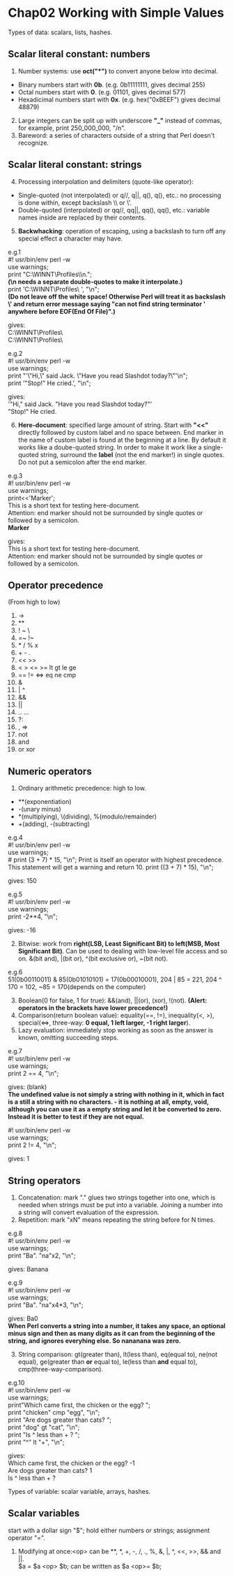 # Chap02 Working with Simple Values
Types of data: scalars, lists, hashes.  
## Scalar literal constant: numbers 
1. Number systems: use **oct("\*")** to convert anyone below into decimal.
- Binary numbers start with **0b**. (e.g. 0b11111111, gives decimal 255)  
- Octal numbers start with **0**. (e.g. 01101, gives decimal 577)  
- Hexadicimal numbers start with **0x**. (e.g. hex("0xBEEF") gives decimal 48879)  
2. Large integers can be split up with underscore **\"_\"** instead of commas, for example, print 250_000_000, "/n".
3. Bareword: a series of characters outside of a string that Perl doesn't recognize.  

## Scalar literal constant: strings
4. Processing interpolation and delimiters (quote-like operator):
- Single-quoted (not interpolated) or q//, q||, q(), q(), etc.: no processing is done within, except backslash \\\ or \\'.  
- Double-quoted (interpolated) or qq//, qq||, qq(), qq(), etc.: variable names inside are replaced by their contents.  
5. **Backwhacking**: operation of escaping, using a backslash to turn off any special effect a character may have.  
  
e.g.1  
#! usr/bin/env perl -w  
use warnings;  
print "C:\\WINNT\\Profiles\\\n.";  
**(\n needs a separate double-quotes to make it interpolate.)**  
print 'C:\WINNT\Profiles\ ', "\n";  
**(Do not leave off the white space! Otherwise Perl will treat it as backslash \\' and return error message saying "can not find string terminator ' anywhere before EOF(End Of File)".)**  
  
gives:  
C:\WINNT\Profiles\  
C:\WINNT\Profiles\  

e.g.2  
#! usr/bin/env perl -w  
use warnings;  
print "\'\\"Hi,\\" said Jack. \\"Have you read Slashdot today?\\"\'\n";  
print '"Stop!" He cried.', "\n";  

gives:  
'"Hi," said Jack. "Have you read Slashdot today?"'  
"Stop!" He cried.  
  
6. **Here-document**: specified large amount of string. Start with **\"<<\"** directly followed by custom label and no space between. End marker in the name of custom label is found at the beginning at a line. By default it works like a doube-quoted string. In order to make it work like a single-quoted string, surround the **label** (not the end marker!) in single quotes. Do not put a semicolon after the end marker.

e.g.3  
#! usr/bin/env perl -w  
use warnings;  
print<<'Marker';  
This is a short text for testing here-document.  
Attention: end marker should not be surrounded by single quotes or followed by a semicolon.  
**Marker**  

gives:  
This is a short text for testing here-document.  
Attention: end marker should not be surrounded by single quotes or followed by a semicolon.  

## Operator precedence
(From high to low)  
1. ->
2. \*\*
3. ! ~ \\
4. =~ !~
5. \* / % x
6. \+ \- \.
7. << >>
8. < > <= >= lt gt le ge
9. == != <=> eq ne cmp
10. &
11. | ^
12. &&
13. ||
14. .. ...
15. ?:
16. , =>
17. not
18. and
19. or xor  

## Numeric operators
1. Ordinary arithmetic precedence: high to low.
- \**\(exponentiation)
- -(unary minus)
- \*(multiplying), \\\(dividing),  %(modulo/remainder)
- +(adding), -(subtracting)  
  
e.g.4  
#! usr/bin/env perl -w  
use warnings;  
\# print (3 + 7) \* 15, "\n"; Print is itself an operator with highest precedence. This statement will get a warning and return 10.
print ((3 + 7) \* 15), "\n";  
  
gives: 150  
  
e.g.5  
#! usr/bin/env perl -w  
use warnings;  
print -2\*\*4, "\n";  
  
gives: -16
  
2. Bitwise: work from **right(LSB, Least Significant Bit) to left(MSB, Most Significant Bit)**. Can be used to dealing with low-level file access and so on. &(bit and), |(bit or), ^(bit exclusive or), ~(bit not).  
  
e.g.6  
51(0b00110011) & 85(0b01010101) = 17(0b00010001), 204 | 85 = 221, 204 ^ 170 = 102, ~85 = 170(depends on the computer)  
  
3. Boolean(0 for false, 1 for true): &&(and), ||(or), (xor), !(not). **(Alert: operators in the brackets have lower precedence!)**  
4. Comparison(return boolean value): equality(\=\=, \!=), inequality(<, >), special(<=>, three-way: **0 equal, 1 left larger, -1 right larger**).  
5. Lazy evaluation: immediately stop working as soon as the answer is known, omitting succeeding steps.
  
e.g.7  
#! usr/bin/env perl -w  
use warnings;  
print 2 == 4, "\n"; 
  
gives: (blank)  
**The undefined value is not simply a string with nothing in it, which in fact is a still a string with no characters. - it is nothing at all, empty, void, although you can use it as a empty string and let it be converted to zero. Instead it is better to test if they are not equal.**  
  
#! usr/bin/env perl -w  
use warnings;  
print 2 != 4, "\n"; 
  
gives: 1  

## String operators
1. Concatenation: mark \".\" glues two strings together into one, which is needed when strings must be put into a variable. Joining a number into a string will convert evaluation of the expression.  
2. Repetition: mark "xN" means repeating the string before for N times.  
  
e.g.8  
#! usr/bin/env perl -w  
use warnings;  
print "Ba". "na"x2, "\n";  
  
gives: Banana
  
e.g.9  
#! usr/bin/env perl -w  
use warnings;  
print "Ba". "na"x4*3, "\n";  
  
gives: Ba0  
**When Perl converts a string into a number, it takes any space, an optional minus sign and then as many digits as it can from the beginning of the string, and ignores everyhing else. So nananana was zero.**  

3. String comparison: gt(greater than), lt(less than), eq(equal to), ne(not equal), ge(greater than **or** equal to), le(less than **and** equal to), cmp(three-way-comparison).

e.g.10  
#! usr/bin/env perl -w  
use warnings;  
print"Which came first, the chicken or the egg? ";  
print "chicken" cmp "egg", "\n";  
print "Are dogs greater than cats? ";  
print "dog" gt "cat", "\n";  
print "Is ^ less than + ? ";  
print "^" lt "+", "\n";  

gives:  
Which came first, the chicken or the egg? -1  
Are dogs greater than cats? 1  
Is ^ less than + ?  
  
Types of variable: scalar variable, arrays, hashes. 
## Scalar variables
start with a dollar sign "\$"; hold either numbers or strings; assignment operator "=".
1. Modifying at once:\<op\> can be \*\*, \*, \+, \-, \/, \., \%, \&, \|, \^, \<\<, \>\>, \&\& and \|\|.  
$a = $a \<op\> $b; can be written as $a \<op\>= $b;
